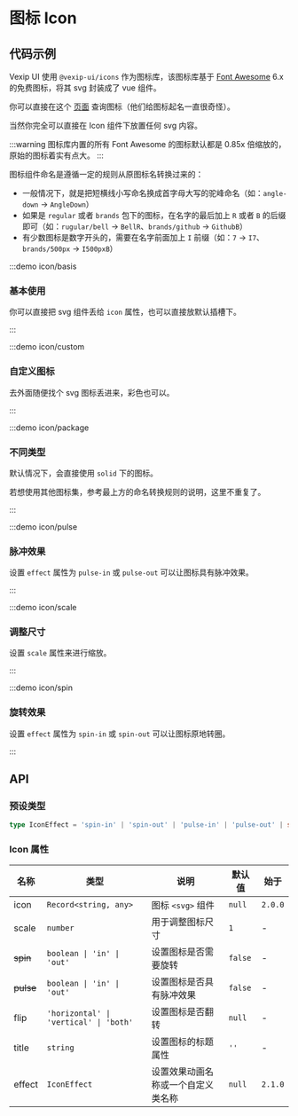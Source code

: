 # 图标 Icon

## 代码示例

Vexip UI 使用 `@vexip-ui/icons` 作为图标库，该图标库基于 [Font Awesome](https://fontawesome.com/) 6.x 的免费图标，将其 svg 封装成了 vue 组件。

你可以直接在这个 [页面](https://fontawesome.com/search?m=free) 查询图标（他们给图标起名一直很奇怪）。

当然你完全可以直接在 Icon 组件下放置任何 svg 内容。

:::warning
图标库内置的所有 Font Awesome 的图标默认都是 0.85x 倍缩放的，原始的图标着实有点大。
:::

图标组件命名是遵循一定的规则从原图标名转换过来的：

- 一般情况下，就是把短横线小写命名换成首字母大写的驼峰命名（如：`angle-down` -> `AngleDown`）
- 如果是 `regular` 或者 `brands` 包下的图标，在名字的最后加上 `R` 或者 `B` 的后缀即可（如：`rugular/bell` -> `BellR`、`brands/github` -> `GithubB`）
- 有少数图标是数字开头的，需要在名字前面加上 `I` 前缀（如：`7` -> `I7`、`brands/500px` -> `I500pxB`）

:::demo icon/basis

### 基本使用

你可以直接把 svg 组件丢给 `icon` 属性，也可以直接放默认插槽下。

:::

:::demo icon/custom

### 自定义图标

去外面随便找个 svg 图标丢进来，彩色也可以。

:::

:::demo icon/package

### 不同类型

默认情况下，会直接使用 `solid` 下的图标。

若想使用其他图标集，参考最上方的命名转换规则的说明，这里不重复了。

:::

:::demo icon/pulse

### 脉冲效果

设置 `effect` 属性为 `pulse-in` 或 `pulse-out` 可以让图标具有脉冲效果。

:::

:::demo icon/scale

### 调整尺寸

设置 `scale` 属性来进行缩放。

:::

:::demo icon/spin

### 旋转效果

设置 `effect` 属性为 `spin-in` 或 `spin-out` 可以让图标原地转圈。

:::

## API

### 预设类型

```ts
type IconEffect = 'spin-in' | 'spin-out' | 'pulse-in' | 'pulse-out' | string
```

### Icon 属性

| 名称      | 类型                                   | 说明                               | 默认值  | 始于    |
| --------- | -------------------------------------- | ---------------------------------- | ------- | ------- |
| icon      | `Record<string, any>`                  | 图标 `<svg>` 组件                  | `null`  | `2.0.0` |
| scale     | `number`                               | 用于调整图标尺寸                   | `1`     | -       |
| ~~spin~~  | `boolean \| 'in' \| 'out'`             | 设置图标是否需要旋转               | `false` | -       |
| ~~pulse~~ | `boolean \| 'in' \| 'out'`             | 设置图标是否具有脉冲效果           | `false` | -       |
| flip      | `'horizontal' \| 'vertical' \| 'both'` | 设置图标是否翻转                   | `null`  | -       |
| title     | `string`                               | 设置图标的标题属性                 | `''`    | -       |
| effect    | `IconEffect`                           | 设置效果动画名称或一个自定义类名称 | `null`  | `2.1.0` |
